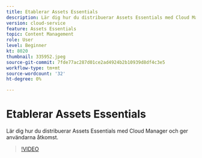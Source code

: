 ```yaml
---
title: Etablerar Assets Essentials
description: Lär dig hur du distribuerar Assets Essentials med Cloud Manager och ger användarna åtkomst.
version: cloud-service
feature: Assets Essentials
topic: Content Management
role: User
level: Beginner
kt: 8020
thumbnail: 335952.jpeg
source-git-commit: 7fde77ac287d01ce2ad4924b2b10939d8df4c3e5
workflow-type: tm+mt
source-wordcount: '32'
ht-degree: 0%

---
```


# Etablerar Assets Essentials

Lär dig hur du distribuerar Assets Essentials med Cloud Manager och ger användarna åtkomst.

>[!VIDEO](https://video.tv.adobe.com/v/335952/?quality=9&learn=on)
